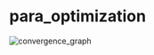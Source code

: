 # para_optimization
![convergence_graph](https://github.com/user-attachments/assets/5b7d12d7-bb6e-4060-8f63-671d7c677d87)



